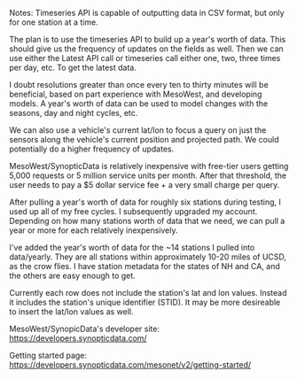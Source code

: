 Notes:
Timeseries API is capable of outputting data in CSV format, but only for one
station at a time. 

The plan is to use the timeseries API to build up a year's worth of data. This
should give us the frequency of updates on the fields as well. Then we can use
either the Latest API call or timeseries call either one, two, three times per
day, etc. To get the latest data.

I doubt resolutions greater than once every ten to thirty minutes will be
beneficial, based on part experience with MesoWest, and developing models.
A year's worth of data can be used to model changes with the seasons, day and
night cycles, etc.

We can also use a vehicle's current lat/lon to focus a query on just the
sensors along the vehicle's current position and projected path. We could
potentially do a higher frequency of updates.

MesoWest/SynopticData is relatively inexpensive with free-tier users getting
5,000 requests or 5 million service units per month. After that threshold, the
user needs to pay a $5 dollar service fee + a very small charge per query.

After pulling a year's worth of data for roughly six stations during testing,
I used up all of my free cycles. I subsequently upgraded my account. Depending
on how many stations worth of data that we need, we can pull a year or more
for each relatively inexpensively.

I've added the year's worth of data for the ~14 stations I pulled into
data/yearly. They are all stations within approximately 10-20 miles of UCSD,
as the crow flies. I have station metadata for the states of NH and CA, and
the others are easy enough to get.

Currently each row does not include the station's lat and lon values. Instead
it includes the station's unique identifier (STID). It may be more desireable
to insert the lat/lon values as well.

MesoWest/SynopicData's developer site:
https://developers.synopticdata.com/

Getting started page:
https://developers.synopticdata.com/mesonet/v2/getting-started/


